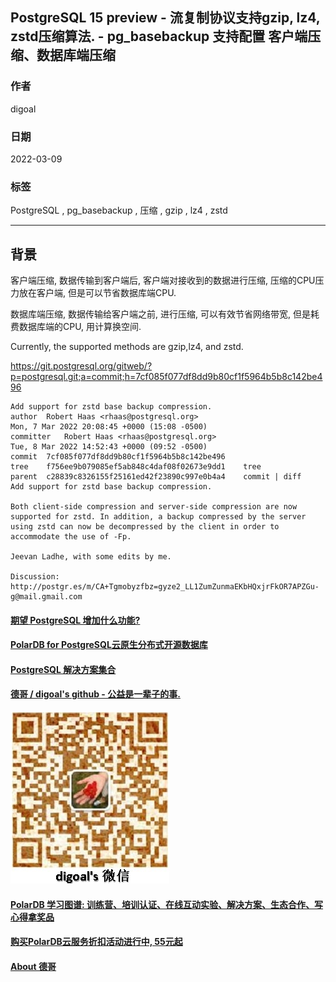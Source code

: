 ## PostgreSQL 15 preview - 流复制协议支持gzip, lz4, zstd压缩算法. - pg_basebackup 支持配置 客户端压缩、数据库端压缩          
                                     
### 作者                                 
digoal                                              
                                               
### 日期                                          
2022-03-09                                       
                                       
### 标签                          
PostgreSQL , pg_basebackup , 压缩 , gzip , lz4 , zstd                   
                                             
----                                               
                                          
## 背景   
客户端压缩, 数据传输到客户端后, 客户端对接收到的数据进行压缩, 压缩的CPU压力放在客户端, 但是可以节省数据库端CPU.    
  
数据库端压缩, 数据传输给客户端之前, 进行压缩, 可以有效节省网络带宽, 但是耗费数据库端的CPU, 用计算换空间.   
  
Currently, the supported methods are gzip,lz4, and zstd.    
  
https://git.postgresql.org/gitweb/?p=postgresql.git;a=commit;h=7cf085f077df8dd9b80cf1f5964b5b8c142be496  
  
```  
Add support for zstd base backup compression.  
author	Robert Haas <rhaas@postgresql.org>	  
Mon, 7 Mar 2022 20:08:45 +0000 (15:08 -0500)  
committer	Robert Haas <rhaas@postgresql.org>	  
Tue, 8 Mar 2022 14:52:43 +0000 (09:52 -0500)  
commit	7cf085f077df8dd9b80cf1f5964b5b8c142be496  
tree	f756ee9b079085ef5ab848c4daf08f02673e9dd1	tree  
parent	c28839c8326155f25161ed42f23890c997e0b4a4	commit | diff  
Add support for zstd base backup compression.  
  
Both client-side compression and server-side compression are now  
supported for zstd. In addition, a backup compressed by the server  
using zstd can now be decompressed by the client in order to  
accommodate the use of -Fp.  
  
Jeevan Ladhe, with some edits by me.  
  
Discussion: http://postgr.es/m/CA+Tgmobyzfbz=gyze2_LL1ZumZunmaEKbHQxjrFkOR7APZGu-g@mail.gmail.com  
```  
     
  
#### [期望 PostgreSQL 增加什么功能?](https://github.com/digoal/blog/issues/76 "269ac3d1c492e938c0191101c7238216")
  
  
#### [PolarDB for PostgreSQL云原生分布式开源数据库](https://github.com/ApsaraDB/PolarDB-for-PostgreSQL "57258f76c37864c6e6d23383d05714ea")
  
  
#### [PostgreSQL 解决方案集合](https://yq.aliyun.com/topic/118 "40cff096e9ed7122c512b35d8561d9c8")
  
  
#### [德哥 / digoal's github - 公益是一辈子的事.](https://github.com/digoal/blog/blob/master/README.md "22709685feb7cab07d30f30387f0a9ae")
  
  
![digoal's wechat](../pic/digoal_weixin.jpg "f7ad92eeba24523fd47a6e1a0e691b59")
  
  
#### [PolarDB 学习图谱: 训练营、培训认证、在线互动实验、解决方案、生态合作、写心得拿奖品](https://www.aliyun.com/database/openpolardb/activity "8642f60e04ed0c814bf9cb9677976bd4")
  
  
#### [购买PolarDB云服务折扣活动进行中, 55元起](https://www.aliyun.com/activity/new/polardb-yunparter?userCode=bsb3t4al "e0495c413bedacabb75ff1e880be465a")
  
  
#### [About 德哥](https://github.com/digoal/blog/blob/master/me/readme.md "a37735981e7704886ffd590565582dd0")
  
